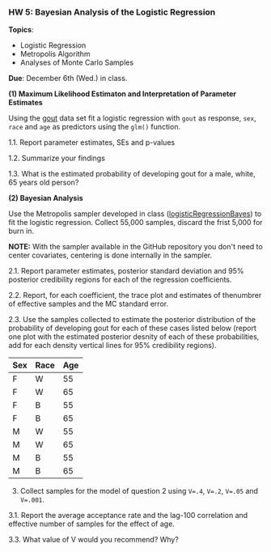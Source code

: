 ### HW 5: Bayesian Analysis of the Logistic Regression

**Topics**:
  - Logistic Regression
  - Metropolis Algorithm
  - Analyses of Monte Carlo Samples
  
 **Due**: December 6th (Wed.) in class.
  
 **(1) Maximum Likelihood Estimaton and Interpretation of Parameter Estimates**
 
Using the [gout](https://github.com/gdlc/STT465/blob/master/gout.txt) data set fit a logistic regression with `gout` as response, `sex`, `race` and `age` as predictors using the `glm()` function.


1.1. Report parameter estimates, SEs and p-values


1.2. Summarize your findings


1.3. What is the estimated probability of developing gout for a male, white, 65 years old person?



**(2) Bayesian Analysis**

Use the Metropolis sampler developed in class ([logisticRegressionBayes](https://github.com/gdlc/STT465/blob/master/logisticRegression.md#bayes)) to fit the logistic regression. Collect 55,000 samples, discard the frist 5,000 for burn in.

**NOTE:** With the sampler available in the GitHub repository you don't need to center covariates, centering is done internally in the sampler.

2.1. Report parameter estimates, posterior standard deviation and 95% posterior credibility regions for each of the regression coefficients.



2.2. Report, for each coefficient, the trace plot and estimates of thenumbrer of effective samples and the MC standard error.

2.3. Use the samples collected to estimate the posterior distribution of the probability of developing gout for each of these cases listed below (report one plot with the estimated posterior desnity of each of these probabilities, add for each density vertical lines for 95% credibility regions).


| Sex    |  Race | Age |
|--------|-------|-----|
| F   |  W | 55 |
| F    |  W | 65 |
| F    |  B | 55 |
| F    |  B | 65 |
| M   |  W | 55 |
| M    |  W | 65 |
| M    |  B | 55 |
| M    |  B | 65 |



3. Collect samples for the model of question 2 using `V=.4`, `V=.2`, `V=.05` and `V=.001`.

3.1. Report the average acceptance rate and the lag-100 correlation and effective number of samples for the effect of age.

3.3. What value of V would you recommend? Why?


